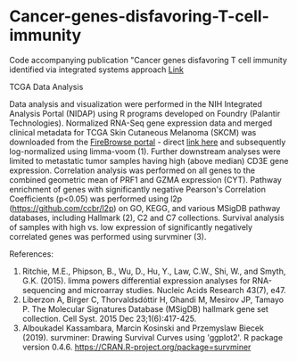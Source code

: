 # Cancer-genes-disfavoring-T-cell-immunity
Code accompanying publication "Cancer genes disfavoring T cell immunity identified via integrated systems approach [Link](https://www.sciencedirect.com/science/article/pii/S2211124722009627?via%3Dihub)

TCGA Data Analysis

Data analysis and visualization were performed in the NIH Integrated Analysis Portal (NIDAP) using R programs developed on Foundry (Palantir Technologies). Normalized RNA-Seq gene expression data and merged clinical metadata for TCGA Skin Cutaneous Melanoma (SKCM) was downloaded from the [FireBrowse portal](https://gdac.broadinstitute.org/) - direct [link here](http://gdac.broadinstitute.org/runs/stddata__2016_01_28/data/SKCM/20160128/gdac.broadinstitute.org_SKCM.Merge_rnaseqv2__illuminahiseq_rnaseqv2__unc_edu__Level_3__RSEM_genes__data.Level_3.2016012800.0.0.tar.gz) and subsequently log-normalized using limma-voom (1).  Further downstream analyses were limited to metastatic tumor samples having high (above median) CD3E gene expression.  Correlation analysis was performed on all genes to the combined geometric mean of PRF1 and GZMA expression (CYT).  Pathway enrichment of genes with significantly negative Pearson's Correlation Coefficients (p<0.05) was performed using l2p (https://github.com/ccbr/l2p) on GO, KEGG, and various MSigDB pathway databases, including Hallmark (2), C2 and C7 collections.  Survival analysis of samples with high vs. low expression of significantly negatively correlated genes was performed using survminer (3).  

References:

1.	Ritchie, M.E., Phipson, B., Wu, D., Hu, Y., Law, C.W., Shi, W., and Smyth, G.K. (2015). limma powers differential expression analyses for RNA-sequencing and microarray studies. Nucleic Acids Research 43(7), e47.
2.	Liberzon A, Birger C, Thorvaldsdóttir H, Ghandi M, Mesirov JP, Tamayo P. The Molecular Signatures Database (MSigDB) hallmark gene set collection. Cell Syst. 2015 Dec 23;1(6):417-425.
3.	Alboukadel Kassambara, Marcin Kosinski and Przemyslaw Biecek (2019). survminer: Drawing Survival Curves using 'ggplot2'. R package version 0.4.6. https://CRAN.R-project.org/package=survminer

